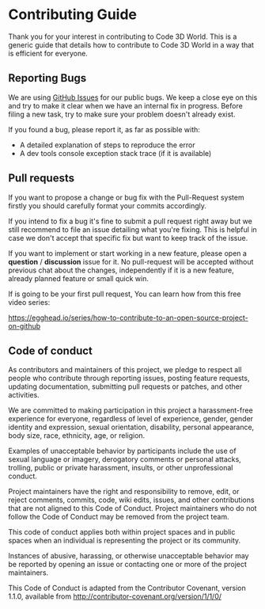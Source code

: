 # Contributing Guide #

Thank you for your interest in contributing to Code 3D World. This is a
generic guide that details how to contribute to Code 3D World in a way that
is efficient for everyone.


## Reporting Bugs ##

We are using [GitHub Issues](https://github.com/ertugrulcetin/code3dworld/issues)
for our public bugs. We keep a close eye on this and try to make it
clear when we have an internal fix in progress. Before filing a new
task, try to make sure your problem doesn't already exist.

If you found a bug, please report it, as far as possible with:

- A detailed explanation of steps to reproduce the error
- A dev tools console exception stack trace (if it is available)

## Pull requests ##

If you want to propose a change or bug fix with the Pull-Request system
firstly you should carefully format your commits accordingly.

If you intend to fix a bug it's fine to submit a pull request right
away but we still recommend to file an issue detailing what you're
fixing. This is helpful in case we don't accept that specific fix but
want to keep track of the issue.

If you want to implement or start working in a new feature, please
open a **question** / **discussion** issue for it. No pull-request
will be accepted without previous chat about the changes,
independently if it is a new feature, already planned feature or small
quick win.

If is going to be your first pull request, You can learn how from this
free video series:

https://egghead.io/series/how-to-contribute-to-an-open-source-project-on-github

## Code of conduct ##

As contributors and maintainers of this project, we pledge to respect
all people who contribute through reporting issues, posting feature
requests, updating documentation, submitting pull requests or patches,
and other activities.

We are committed to making participation in this project a
harassment-free experience for everyone, regardless of level of
experience, gender, gender identity and expression, sexual
orientation, disability, personal appearance, body size, race,
ethnicity, age, or religion.

Examples of unacceptable behavior by participants include the use of
sexual language or imagery, derogatory comments or personal attacks,
trolling, public or private harassment, insults, or other
unprofessional conduct.

Project maintainers have the right and responsibility to remove, edit,
or reject comments, commits, code, wiki edits, issues, and other
contributions that are not aligned to this Code of Conduct. Project
maintainers who do not follow the Code of Conduct may be removed from
the project team.

This code of conduct applies both within project spaces and in public
spaces when an individual is representing the project or its
community.

Instances of abusive, harassing, or otherwise unacceptable behavior
may be reported by opening an issue or contacting one or more of the
project maintainers.

This Code of Conduct is adapted from the Contributor Covenant, version
1.1.0, available from http://contributor-covenant.org/version/1/1/0/
